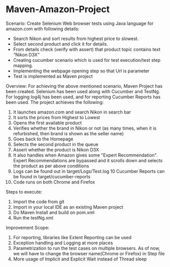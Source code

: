 # Maven-Amazon-Project
Scenario: Create Selenium Web browser tests using Java language for amazon.com with following details:
- Search Nikon and sort results from highest price to slowest.
- Select second product and click it for details.
- From details check (verify with assert) that product topic contains text “Nikon D3X”
- Creating cucumber scenario which is used for test execution/test step mapping.
- Implementing the webpage opening step so that Url is parameter
- Test is implemented as Maven project

Overview:
For achieving the above mentioned scenario, Maven Project has been created. Selenium has been used along with Cucumber and TestNg. For logging log4j has been used, and for reporting Cucumber Reports has been used.
The project achieves the following:
  1. It launches amazon.com and search Nikon in search bar
  2. It sorts the prices from Highest to Lowest
  3. Opens the first available product
  4. Verifies whether the brand in Nikon or not (as many times, when it is refurbished, then brand is shown as the seller name)
  5. Goes back to the Homepage
  6. Selects the second product in the queue
  7. Assert whether the product is Nikon D3X
  8. It also handles when Amazon gives some "Expert Recommendation". Expert Recommendations are bypassed and it scrolls down and selects the product as per above conditions
  9. Logs can be found out in target/Logs/Test.log
  10 Cucumber Reports can be found in target/cucumber-reports
  11. Code runs on both Chrome and Firefox
  
Steps to execute:
  1. Import the code from git
  2. Import in your local IDE as an existing Maven project
  3. Do Maven Install and build on pom.xml
  4. Run the testNg.xml
  
Improvement Scope:
  1. For reporting, libraries like Extent Reporting can be used
  2. Exception handling and Logging at more places
  3. Parametrization to run the test cases on multiple browsers. As of now, we will have to change the browser name(Chrome or Firefox) in Step file
  4. More usage of Implicit and Explicit Wait instead of Thread sleep
  
